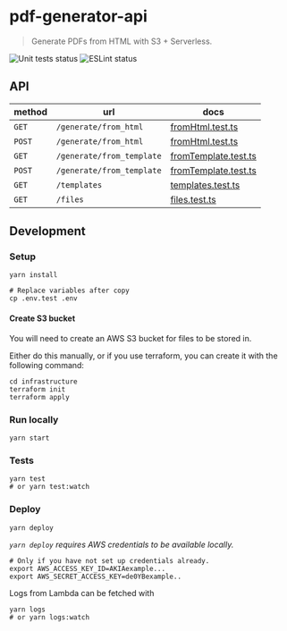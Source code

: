 # pdf-generator-api

> Generate PDFs from HTML with S3 + Serverless.

![Unit tests status](https://github.com/tomfa/pdf-generator-api/actions/workflows/tests.yml/badge.svg)
![ESLint status](https://github.com/tomfa/pdf-generator-api/actions/workflows/lint.yml/badge.svg)

## API

| method | url                       | docs                                                                                                                       |
| ------ | ------------------------- | -------------------------------------------------------------------------------------------------------------------------- |
| `GET`  | `/generate/from_html`     | [fromHtml.test.ts](https://github.com/tomfa/pdf-generator-api/blob/master/src/endpoints/generate/fromHtml.test.ts)         |
| `POST` | `/generate/from_html`     | [fromHtml.test.ts](https://github.com/tomfa/pdf-generator-api/blob/master/src/endpoints/generate/fromHtml.test.ts)         |
| `GET`  | `/generate/from_template` | [fromTemplate.test.ts](https://github.com/tomfa/pdf-generator-api/blob/master/src/endpoints/generate/fromTemplate.test.ts) |
| `POST` | `/generate/from_template` | [fromTemplate.test.ts](https://github.com/tomfa/pdf-generator-api/blob/master/src/endpoints/generate/fromTemplate.test.ts) |
| `GET` | `/templates` | [templates.test.ts](https://github.com/tomfa/pdf-generator-api/blob/master/src/endpoints/templates/listTemplates.test.ts) |
| `GET` | `/files` | [files.test.ts](https://github.com/tomfa/pdf-generator-api/blob/master/src/endpoints/files/files.test.ts) |

## Development

### Setup

```
yarn install

# Replace variables after copy
cp .env.test .env
```

#### Create S3 bucket

You will need to create an AWS S3 bucket for files to be stored in.

Either do this manually, or if you use terraform, you can create it with the following command:

```
cd infrastructure
terraform init
terraform apply
```

### Run locally

```
yarn start
```

### Tests

```
yarn test
# or yarn test:watch
```

### Deploy

```
yarn deploy
```

_`yarn deploy` requires AWS credentials to be available locally._

```
# Only if you have not set up credentials already.
export AWS_ACCESS_KEY_ID=AKIAexample...
export AWS_SECRET_ACCESS_KEY=de0YBexample..
```

Logs from Lambda can be fetched with

```
yarn logs
# or yarn logs:watch
```
